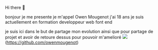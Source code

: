 Hi there 👋

bonjour je me presente je m'appel Owen Mougenot j'ai 18 ans
je suis actuellement en formation developpeur web font end 

je suis ici dans le but de partage mon evolution ainsi que pour partage de projet et avoir de retoure dessus pour pouvoir m'amelioré
![](https://img.shields.io/badge/GitHub-100000?style=for-the-badge&logo=github&logoColor=white)(https://github.com/owenmougenot)












